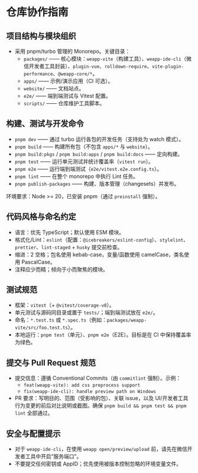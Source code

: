 # 仓库协作指南

## 项目结构与模块组织
- 采用 pnpm/turbo 管理的 Monorepo。关键目录：
  - `packages/` —— 核心模块：`weapp-vite`（构建工具）、`weapp-ide-cli`（微信开发者工具封装）、`plugin-vue`、`rolldown-require`、`vite-plugin-performance`、`@weapp-core/*`。
  - `apps/` —— 示例/演示应用（CI 可选）。
  - `website/` —— 文档站点。
  - `e2e/` —— 端到端测试与 Vitest 配置。
  - `scripts/` —— 仓库维护工具脚本。

## 构建、测试与开发命令
- `pnpm dev` —— 通过 turbo 运行各包的开发任务（支持处为 watch 模式）。
- `pnpm build` —— 构建所有包（不包含 `apps/*` 与 `website`）。
- `pnpm build:pkgs` / `pnpm build:apps` / `pnpm build:docs` —— 定向构建。
- `pnpm test` —— 运行单元测试并统计覆盖率（`vitest run`）。
- `pnpm e2e` —— 运行端到端测试（`e2e/vitest.e2e.config.ts`）。
- `pnpm lint` —— 在整个 monorepo 中执行 Lint 任务。
- `pnpm publish-packages` —— 构建、版本管理（changesets）并发布。

环境要求：Node >= 20，已安装 pnpm（通过 `preinstall` 强制）。

## 代码风格与命名约定
- 语言：优先 TypeScript；默认使用 ESM 模块。
- 格式化/Lint：`eslint`（配置：`@icebreakers/eslint-config`）、`stylelint`、`prettier`、`lint-staged` + `husky` 提交前检查。
- 缩进：2 空格；包名使用 kebab-case，变量/函数使用 camelCase，类名使用 PascalCase。
- 注释应少而精；倾向于小而聚焦的模块。

## 测试规范
- 框架：`vitest`（+ `@vitest/coverage-v8`）。
- 单元测试与源码同目录或置于 `tests/`；端到端测试放在 `e2e/`。
- 命名：`*.test.ts` 或 `*.spec.ts`（例如：`packages/weapp-vite/src/foo.test.ts`）。
- 本地运行：`pnpm test`（单元）、`pnpm e2e`（E2E）。目标是在 CI 中保持覆盖率为绿色。

## 提交与 Pull Request 规范
- 提交信息：遵循 Conventional Commits（由 `commitlint` 强制）。示例：
  - `feat(weapp-vite): add css preprocess support`
  - `fix(weapp-ide-cli): handle preview path on Windows`
- PR 要求：写明目的、范围（受影响的包）、关联 issue，以及 UI/开发者工具行为变更的前后对比说明或截图。确保 `pnpm build && pnpm test && pnpm lint` 全部通过。

## 安全与配置提示
- 对于 `weapp-ide-cli`，在使用 `weapp open/preview/upload` 前，请先在微信开发者工具中开启“服务端口”。
- 不要提交任何密钥或 AppID；优先使用被版本控制忽略的环境变量文件。
